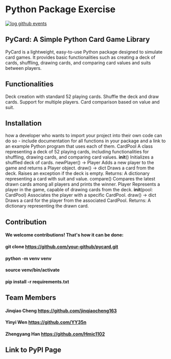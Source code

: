 # Python Package Exercise
[![log github events](https://github.com/software-students-spring2024/3-python-package-exercise-moy/actions/workflows/event-logger.yml/badge.svg)](https://github.com/software-students-spring2024/3-python-package-exercise-moy/actions/workflows/event-logger.yml)

## PyCard: A Simple Python Card Game Library

PyCard is a lightweight, easy-to-use Python package designed to simulate card games. It provides basic functionalities such as creating a deck of cards, shuffling, drawing cards, and comparing card values and suits between players.

## Functionalities

Deck creation with standard 52 playing cards.
Shuffle the deck and draw cards.
Support for multiple players.
Card comparison based on value and suit.

## Installation

how a developer who wants to import your project into their own code can do so - include documentation for all functions in your package and a link to an example Python program that uses each of them.
CardPool
A class representing a deck of 52 playing cards, including functionalities for shuffling, drawing cards, and comparing card values.
__init__()
Initializes a shuffled deck of cards.
newPlayer() -> Player
Adds a new player to the game and returns a Player object.
draw() -> dict
Draws a card from the deck. Raises an exception if the deck is empty.
Returns: A dictionary representing a card with suit and value.
compare()
Compares the latest drawn cards among all players and prints the winner.
Player
Represents a player in the game, capable of drawing cards from the deck.
__init__(pool: CardPool)
Associates the player with a specific CardPool.
draw() -> dict
Draws a card for the player from the associated CardPool.
Returns: A dictionary representing the drawn card.

## Contribution

#### We welcome contributions! That's how it can be done:

#### git clone https://github.com/your-github/pycard.git
#### python -m venv venv
#### source venv/bin/activate
#### pip install -r requirements.txt

## Team Members

#### Jinqiao Cheng       https://github.com/jinqiaocheng163
#### Yinyi Wen           https://github.com/YY35n
#### Zhengyang Han       https://github.com/Hmic1102

## Link to PyPl Page

